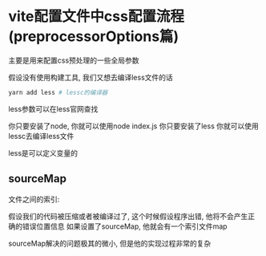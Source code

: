 # vite配置文件中css配置流程(preprocessorOptions篇)

主要是用来配置css预处理的一些全局参数

假设没有使用构建工具, 我们又想去编译less文件的话

```r
yarn add less # lessc的编译器
```
less参数可以在less官网查找

你只要安装了node, 你就可以使用node index.js
你只要安装了less 你就可以使用lessc去编译less文件

less是可以定义变量的

## sourceMap

文件之间的索引: 

假设我们的代码被压缩或者被编译过了, 这个时候假设程序出错, 他将不会产生正确的错误位置信息 如果设置了sourceMap, 他就会有一个索引文件map 

sourceMap解决的问题极其的微小, 但是他的实现过程非常的复杂